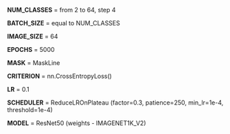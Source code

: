 **NUM_CLASSES** = from 2 to 64, step 4

**BATCH_SIZE** = equal to NUM_CLASSES

**IMAGE_SIZE** = 64

**EPOCHS** = 5000

**MASK** = MaskLine

**CRITERION** = nn.CrossEntropyLoss()

**LR** = 0.1

**SCHEDULER** = ReduceLROnPlateau (factor=0.3, patience=250, min_lr=1e-4, threshold=1e-4)

**MODEL** = ResNet50 (weights - IMAGENET1K_V2)